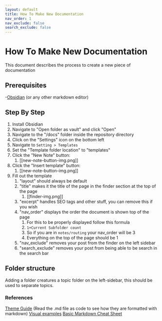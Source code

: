 ```yaml
---
layout: default
title: How To Make New Documentation
nav_order: 1
nav_exclude: false
search_exclude: false
---
```

# How To Make New Documentation

This document describes the process to create a new piece of documentation

## Prerequisites

-[Obsidian](https://obsidian.md/) (or any other markdown editor)

## Step By Step

1. Install Obsidian
2. Navigate to "Open folder as vault" and click "Open"
3. Navigate to the "/docs" folder inside the repository directory
4. Click on the "Settings" icon on the bottom left
5. Navigate to `Setting > Templates`
6. Set the "Template folder location" to "templates"
7. Click the "New Note" button:
	1. [[new-note-button-img.png]]
8. Click the "Insert template" button:
	1. [[new-note-button-img.png]]
9. Fill out the template
	1. "layout" should always be default
	2. "title" makes it the title of the page in the finder section at the top of the page
		1. [[finder-img.png]]
	3. "excerpt" handles SEO tags and other stuff, you can remove this if you wish
	4. "nav_order" displays the order the document is shown top of the page
		1. For this to be properly displayed follow this formula
		2. `1+Current Subfolder count` 
		3. So if you are in `notes/routing` your nav_order will be 3
		4. Everything on the top of the page should be 1
	5. "nav_exclude" removes your post from the finder on the left sidebar
	6. "search_exclude" removes your post from being able to be search in the search bar

## Folder structure

Adding a folder creatures a topic folder on the left-sidebar, this should be used to separate topics.

### References

[Theme Guide](https://github.com/JV-conseil/jekyll-theme-read-the-docs) (Read the .md file as code to see how they are formatted with markdown)
[Visual examples](https://jv-conseil.github.io/jekyll-theme-read-the-docs/)
[Basic Markdown Cheat Sheet](https://www.markdownguide.org/cheat-sheet/)